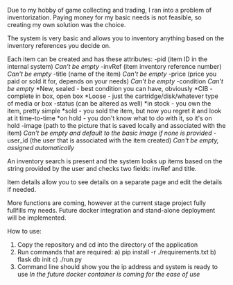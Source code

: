 Due to my hobby of game collecting and trading, I ran into a problem of inventorization. 
Paying money for my basic needs is not feasible, so creating my own solution was the choice. 

The system is very basic and allows you to inventory anything based on the inventory references you decide on. 

Each item can be created and has these attributes:
-pid (item ID in the internal system) *Can't be empty*
-invRef (item inventory reference number) *Can't be empty*
-title (name of the item) *Can't be empty*
-price (price you paid or sold it for, depends on your needs) *Can't be empty*
-condition *Can't be empty*
    *New, sealed - best condition you can have, obviously
    *CIB - complete in box, open box 
    *Loose - just the cartridge/disk/whatever type of media or box
-status (can be altered as well) 
    *in stock - you own the item, pretty simple
    *sold - you sold the item, but now you regret it and look at it time-to-time
    *on hold - you don't know what to do with it, so it's on hold
-image (path to the picture that is saved locally and associated with the item) *Can't be empty and default to the basic image if none is provided*
-user_id (the user that is associated with the item created) *Can't be empty, assigned automatically*

An inventory search is present and the system looks up items based on the string provided by the user and checks two fields: invRef and title. 

Item details allow you to see details on a separate page and edit the details if needed. 

More functions are coming, however at the current stage project fully fullfills my needs. Future docker integration and stand-alone deployment will be implemented. 

How to use:
1) Copy the repository and cd into the directory of the application
2) Run commands that are required:
   a) pip install -r ./requirements.txt
   b) flask db init
   c) ./run.py
3) Command line should show you the ip address and system is ready to use
*In the future docker container is coming for the ease of use*

